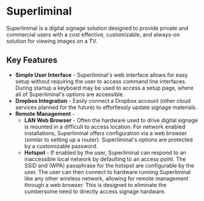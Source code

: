 # Superliminal
Superliminal is a digital signage solution designed to provide private and commercial users with a cost effective, customizable, and always-on solution for viewing images on a TV.


## Key Features
  * **Simple User Interface** - 
  Superliminal's web interface allows for easy setup without requiring the user to access command line interfaces.  During startup a keyboard may be used to access a setup page, where all of Superliminal's options are accessible.
  * **Dropbox Integration** - 
  Easily connect a Dropbox account (other cloud services planned for the future) to effortlessly update signage materials.
  * **Remote Management** - 
    - **LAN Web Browser** - 
    Often the hardware used to drive digital signage is mounted in a difficult to access location.  For network enabled installations, Superliminal offers configuration via a web browser (similar to setting up a router).  Superliminal's options are protected by a customizable password.
    - **Hotspot** - 
    If enabled by the user, Superliminal can respond to an inaccessible local network by defaulting to an access point.  The SSID and (WPA) passphrase for the hotspot are configurable by the user.  The user can then connect to hardware running Superliminal like any other wireless network, allowing for remote management through a web browser.  This is designed to eliminate the cumbersome need to directly access signage hardware.
